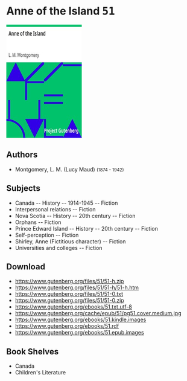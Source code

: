 # Anne of the Island <kbd>51</kbd>

![](./cover.medium.jpg "")

## Authors


 - Montgomery, L. M. (Lucy Maud) <small>(1874 - 1942)</small>

## Subjects


 - Canada -- History -- 1914-1945 -- Fiction
 - Interpersonal relations -- Fiction
 - Nova Scotia -- History -- 20th century -- Fiction
 - Orphans -- Fiction
 - Prince Edward Island -- History -- 20th century -- Fiction
 - Self-perception -- Fiction
 - Shirley, Anne (Fictitious character) -- Fiction
 - Universities and colleges -- Fiction

## Download


 - https://www.gutenberg.org/files/51/51-h.zip
 - https://www.gutenberg.org/files/51/51-h/51-h.htm
 - https://www.gutenberg.org/files/51/51-0.txt
 - https://www.gutenberg.org/files/51/51-0.zip
 - https://www.gutenberg.org/ebooks/51.txt.utf-8
 - https://www.gutenberg.org/cache/epub/51/pg51.cover.medium.jpg
 - https://www.gutenberg.org/ebooks/51.kindle.images
 - https://www.gutenberg.org/ebooks/51.rdf
 - https://www.gutenberg.org/ebooks/51.epub.images

## Book Shelves


 - Canada
 - Children's Literature

